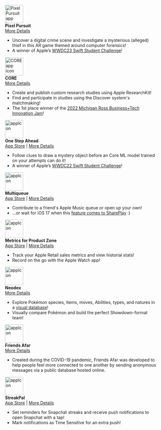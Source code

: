<img src="https://github.com/BaBingoBango/BaBingoBango/assets/40375449/38aad2c2-ac58-4186-922e-8b67ace53f6c" alt="Pixel Pursuit app icon" width="60"/><br>
**Pixel Pursuit**<br>
[More Details](https://github.com/BaBingoBango/Pixel-Pursuit)
- Uncover a digital crime scene and investigate a mysterious (alleged) thief in this AR game themed around computer forensics!
- A winner of Apple’s [WWDC23 Swift Student Challenge](https://web.archive.org/web/20230404002347/https://developer.apple.com/wwdc23/swift-student-challenge/)!

<img src="https://github.com/BaBingoBango/BaBingoBango/assets/40375449/bad1a550-000f-4c02-b259-593abab8ef84" alt="CORE app icon" width="60"/><br>
**CORE**<br>
[More Details](https://github.com/BaBingoBango/One-Step-Ahead)
- Create and publish custom research studies using Apple ResearchKit!
- Find and participate in studies using the Discover system's matchmaking!
- The 1st place winner of the [2022 Michigan Ross Business+Tech Innovation Jam](https://www.linkedin.com/posts/michigan-ross-business-tech_nocode-uofm-michigan-activity-6999099758757732352-F25F?utm_source=share&utm_medium=member_desktop)!

<img src="https://user-images.githubusercontent.com/40375449/182772451-f79f85d9-38a6-4436-9028-b9c9edc5cbfe.png" alt="appIcon" width="60"/><br>
**One Step Ahead**<br>
[App Store](https://apps.apple.com/us/app/one-step-ahead/id1620737001) | [More Details](https://github.com/BaBingoBango/One-Step-Ahead)
- Follow clues to draw a mystery object before an Core ML model trained on your attempts can do it!
- A winner of Apple’s [WWDC22 Swift Student Challenge](https://web.archive.org/web/20220405160208/https://developer.apple.com/wwdc22/swift-student-challenge/)!

<img src="https://user-images.githubusercontent.com/40375449/182772604-4ab08608-0f31-41af-844d-75cfcfa29383.png" alt="appIcon" width="60"/><br>
**Multiqueue**<br>
[App Store](https://apps.apple.com/us/app/multiqueue/id1604105691) | [More Details](https://github.com/BaBingoBango/Multiqueue)
- Contribute to a friend's Apple Music queue or open up your own!
- ...or wait for iOS 17 when this [feature comes to SharePlay](https://9to5mac.com/2023/06/30/ios-17-carplay-apple-music-shareplay/#:~:text=On%20the%20Apple%20Music%20Now,to%20join%20your%20SharePlay%20session.) :)

<img src="https://user-images.githubusercontent.com/40375449/182772693-77dd1386-8bf5-48d9-a877-7ab4a8fb8639.png" alt="appIcon" width="60"/><br>
**Metrics for Product Zone**<br>
[App Store](https://apps.apple.com/us/app/metrics-for-product-zone/id1581284514) | [More Details](https://github.com/BaBingoBango/Metrics-for-Product-Zone)
- Track your Apple Retail sales metrics and view historial stats!
- Record on the go with the Apple Watch app!

<img src="https://user-images.githubusercontent.com/40375449/182772752-d1ac49b9-8d95-42fb-8a80-c319feb3285d.png" alt="appIcon" width="60"/><br>
**Neodex**<br>
[More Details](https://github.com/BaBingoBango/Neodex)
- Explore Pokémon species, items, moves, Abilities, types, and natures in a [visual database](https://pokemon.fandom.com/wiki/Pok%C3%A9dex)!
- Visually compare Pokémon and build the perfect Showdown-format team!

<img src="https://user-images.githubusercontent.com/40375449/182772782-1807a81f-d965-4ca7-b4d2-c92037b4e801.png" alt="appIcon" width="60"/><br>
**Friends Afar**<br>
[More Details](https://github.com/BaBingoBango/Friends-Afar)
- Created during the COVID-19 pandemic, Friends Afar was developed to help people feel more connected to one another by sending anonymous messages via a public database hosted online.

<img src="https://user-images.githubusercontent.com/40375449/182772821-c856f135-1eeb-48b5-9776-5712783d3797.png" alt="appIcon" width="60"/><br>
**StreakPal**<br>
[App Store](https://apps.apple.com/app/streakpal/id1587647711) | [More Details](https://github.com/BaBingoBango/StreakPal)
- Set reminders for Snapchat streaks and receive push notifications to open Snapchat with a tap!
- Mark notifications as Time Sensitive for an extra push!

<!---
BaBingoBango/BaBingoBango is a ✨ special ✨ repository because its `README.md` (this file) appears on your GitHub profile.
You can click the Preview link to take a look at your changes.
--->
